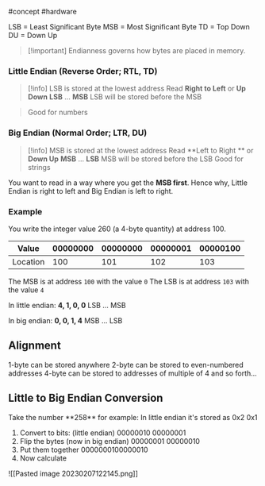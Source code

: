 #concept #hardware

LSB = Least Significant Byte
MSB = Most Significant Byte
TD = Top Down
DU = Down Up

>[!important] Endianness governs how bytes are placed in memory.

### Little Endian (Reverse Order; RTL, TD)

>[!info] LSB is stored at the lowest address
>Read **Right to Left** or **Up Down**
>**LSB** ... **MSB**
>LSB will be stored before the MSB

>Good for numbers

### Big Endian (Normal Order; LTR, DU)

>[!info] MSB is stored at the lowest address
>Read **Left to Right ** or **Down Up**
>**MSB** ... **LSB**
>MSB will be stored before the LSB
>Good for strings

You want to read in a way where you get the **MSB first**. Hence why, Little Endian is right to left and Big Endian is left to right.

### Example

You write the integer value 260 (a 4-byte quantity) at address 100.

| Value    | 00000000 | 00000000 | 00000001 | 00000100 |
| -------- | -------- | -------- | -------- | -------- |
| Location | 100      | 101      | 102      | 103      |

The MSB is at address `100` with the value `0`
The LSB is at address `103` with the value `4`

In little endian:
**4, 1, 0, 0**
LSB ... MSB

In big endian:
**0, 0, 1, 4**
MSB ... LSB


<h2> Alignment </h2>
1-byte can be stored anywhere
2-byte can be stored to even-numbered addresses
4-byte can be stored to addresses of multiple of 4
and so forth...

<h2> Little to Big Endian Conversion </h2>
Take the number **258** for example:
In little endian it's stored as 0x2 0x1

1. Convert to bits: (little endian)
	00000010 00000001
2. Flip the bytes (now in big endian)
   00000001 00000010
3. Put them together
   0000000100000010
4. Now calculate
   


![[Pasted image 20230207122145.png]]